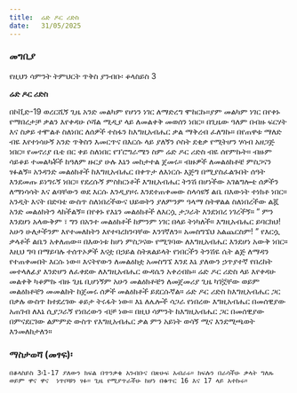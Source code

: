```yaml
---
title:  ሬድ ዶር ሪድስ
date:   31/05/2025
---
```


### መግቢያ

የዚህን ሳምንት ትምህርት ጥቅስ ያንብቡ፡ ቆላስይስ 3

**ሬድ ዶር ሪድስ**

በኮቪድ-19 ወረርሺኝ ጊዜ አንድ መልካም የሆነን ነገር ለማድረግ ሞከርኩ።ያም መልካም ነገር በየቀኑ የማበረታቻ ቃልን እየቀዳሁ ሶሻል ሚዲያ ላይ ለመልቀቅ መወሰን ነበር። በጊዜው ዓለም በብዙ ፍርሃት እና ስቃይ ተሞልቶ ስለነበር ለሰዎች ተስፋን ከእግዚአብሔር ቃል ማቅረብ ፈለግኩ። በየጠዋቱ ማለድ ብዬ እየተነሳሁኝ አንድ ጥቅስን እመርጥና በእርሱ ላይ ያለኝን ሶስት ደቂቃ የሚትሆን ሃሳብ አዘጋጅ ነበር። የመኖሪያ ቤቴ በር ቀይ ስለነበር የፕሮግራሜን ስም ሬድ ዶር ሪድስ ብዬ ሰየምኩት።
ብዙም ሳይቆይ ተመልካቾች ከዓለም ዙርያ ሁሉ እኔን መከታተል ጀመሩ። ብዙዎች ለመልዕክቶቼ ምስጋናን ፃፉልኝ። አንዳንድ መልዕክቶች ከእግዚአብሔር በቀጥታ ለእነርሱ እጅግ በሚያስፈልጉበት ሰዓት እንደመጡ ይነግሩኝ ነበር። የደረሱኝ ምስክርነቶች እግዚአብሔር ትንሽ በሆነችው አገልግሎቴ ሰዎችን ለማነሳሳት እና ልባቸውን ወደ እርሱ እንዲያዞሩ እንደተጠቀመው ስላሳዩኝ ልቤ በእውነት ተነክቶ ነበር። 
አንዲት እናት በድባቴ ውስጥ ስለነበረችውና ህይወትን ያለምንም ዓላማ ስትዋልል ስለነበረችው ልጇ አንድ መልዕክትን ላከችልኝ። በየቀኑ የእኔን መልዕክቶች ለእርሷ ታጋራት እንደነበረ ነገረችኝ። “ ምን እንደሆነ አላውቅም ፣ ግን በአንተ መልዕክቶች ከምንም ነገር በላይ ትነካለች። እግዚአብሔር ይባርክህ! አሁን ሁለታችንም እየተመለከትን እየተባረክንባቸው እንገኛለን። አመስግኜህ አልጨርስም! ” የእርሷ ቃላቶች ልቤን አቀለጠው። በእውነቱ ከሆነ ምስጋናው የሚገባው ለእግዚአብሔር እንደሆነ አውቅ ነበር። እዚህ ግባ በማይባሉ ተሰጥኦዎች እናቷ በኃይል ስትጸልይላት የነበርችን ትንሽዬ ሴት ልጅ ለማዳን የተጠቀመበት እርሱ ነው። እናትየውን ለመልዕክቷ አመስግኜ እንደ እኔ ያለውን ኃጥያተኛ የበረከት መተላለፊያ እንድሆን ለፈቀደው ለእግዚአብሔር ውዳሴን አቀረብኩ። ሬድ ዶር ሪድስ ላይ እየቀዳሁ መልቀቅ ካቆምኩ ብዙ ጊዜ ቢሆነኝም አሁን መልዕክቶቼን ለመጀመሪያ ጊዜ ካገኟቸው ወይም መልዕክቶቼን መመልከት ከጀመሩ ሰዎች መልዕክቶች ይደርሱኛል። 
ሬድ ዶር ሪድስ ከእግዚአብሔር ጋር በቃሉ ውስጥ ከተደረገው ቆይታ ትሩፋት ነው። እኔ ለሌሎች ሳጋራ የነበረው እግዚአብሔር በመሰዊያው አጠገብ ለእኔ ሲያጋራኝ የነበረውን ብቻ ነው። በዚህ ሳምንት ከእግዚአብሔር ጋር በመሰዊያው በምናደርገው ልምምድ ውስጥ የእግዚአብሔር ቃል ምን አይነት ወሳኝ ሚና እንደሚጫወት እንመለከታለን። 


### ማስታወሻ (መፃፍ)፡
`በቆላስይስ 3፡1-17 ያለውን ክፍል በጥንቃቄ አንብቡና በጽሁፍ አብራሩ። ክፍሉን በራሳችሁ ቃላት ግለጹ ወይም ዋና ዋና  ነጥቦቹን ፃፉ። ጊዜ የሚያጥራችሁ ከሆነ በቁጥር 16 እና 17 ላይ አተኩሩ። `

